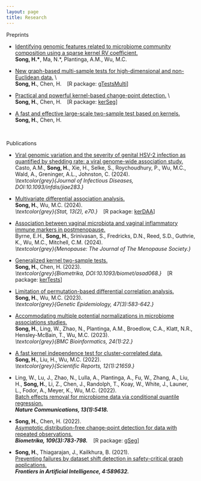 ```yaml
---
layout: page
title: Research
---
```


Preprints

* [Identifying genomic features related to microbiome community composition using a sparse kernel RV coefficient.]() \
  **Song, H.\***, Ma, N.\*, Plantinga, A.M., Wu, M.C.
  
* [New graph-based multi-sample tests for high-dimensional and non-Euclidean data.](https://arxiv.org/pdf/2205.13787.pdf) \  
  **Song, H.**, Chen, H. &ensp; [R package: [gTestsMulti](https://cran.r-project.org/web/packages/gTestsMulti/index.html)]
  
* [Practical and powerful kernel-based change-point detection.](https://arxiv.org/pdf/2206.01853.pdf)  \   
  **Song, H.**, Chen, H. &ensp; [R package: [kerSeg](https://cran.r-project.org/web/packages/kerSeg/index.html)]
  
* [A fast and effective large-scale two-sample test based on kernels.](https://arxiv.org/pdf/2110.03118.pdf) \
  **Song, H.**, Chen, H.

<br>
  
Publications

* [Viral genomic variation and the severity of genital HSV-2 infection as quantified by shedding rate: a viral genome-wide association study.](https://academic.oup.com/jid/advance-article/doi/10.1093/infdis/jiae283/7683852) \
  Casto, A.M., **Song, H.**, Xie, H., Selke, S., Roychoudhury, P., Wu, M.C., Wald, A., Greninger, A.L., Johnston, C. (2024). \
  _\textcolor{grey}{Journal of Infectious Diseases, DOI:10.1093/infdis/jiae283.}_
  
* [Multivariate differential association analysis.](https://onlinelibrary.wiley.com/doi/10.1002/sta4.704) \
  **Song, H.**, Wu, M.C. (2024). \
  _\textcolor{grey}{Stat, 13(2), e70.}_ &ensp; [R package: [kerDAA](https://cran.r-project.org/web/packages/kerDAA/index.html)]
  
* [Association between vaginal microbiota and vaginal inflammatory immune markers in postmenopause.](https://journals.lww.com/menopausejournal/fulltext/9900/association_between_vaginal_microbiota_and_vaginal.326.aspx) \
  Byrne, E.H., **Song, H.**, Srinivasan, S., Fredricks, D.N., Reed, S.D., Guthrie, K., Wu, M.C., Mitchell, C.M. (2024). \
  _\textcolor{grey}{Menopause: The Journal of The Menopause Society.}_
  
* [Generalized kernel two-sample tests.](https://academic.oup.com/biomet/advance-article-abstract/doi/10.1093/biomet/asad068/7420214?redirectedFrom=fulltext) \
  **Song, H.**, Chen, H. (2023).    \
  _\textcolor{grey}{Biometrika, DOI:10.1093/biomet/asad068.}_ &ensp; [R package: [kerTests](https://cran.r-project.org/web/packages/kerTests/index.html)]

* [Limitation of permutation-based differential correlation analysis.](https://onlinelibrary.wiley.com/doi/10.1002/gepi.22540) \
  **Song, H.**, Wu, M.C. (2023).  \
  _\textcolor{grey}{Genetic Epidemiology, 47(3):583-642.}_
  
* [Accommodating multiple potential normalizations in microbiome associations studies.](https://bmcbioinformatics.biomedcentral.com/articles/10.1186/s12859-023-05147-w)   \
  **Song, H.**, Ling, W., Zhao, N., Plantinga, A.M., Broedlow, C.A., Klatt, N.R., Hensley-McBain, T., Wu, M.C. (2023). \
  _\textcolor{grey}{BMC Bioinformatics, 24(1):22.}_
  
* [A fast kernel independence test for cluster-correlated data.](https://www.nature.com/articles/s41598-022-26278-9) \
  **Song, H.**, Liu, H., Wu, M.C. (2022).  
  _\textcolor{grey}{Scientific Reports, 12(1):21659.}_
  
* Ling, W., Lu, J., Zhao, N., Lulla, A., Plantinga, A., Fu, W., Zhang, A., Liu, H., **Song, H.**, Li, Z., Chen, J., Randolph, T., Koay, W., White, J., Launer, L., Fodor, A., Meyer, K., Wu, M.C. (2022). \
  [Batch effects removal for microbiome data via conditional quantile regression.](https://www.nature.com/articles/s41467-022-33071-9)  \
  **_Nature Communications, 13(1):5418._**
  
* **Song, H.**, Chen, H. (2022).   
  [Asymptotic distribution-free change-point detection for data with repeated observations.](https://academic.oup.com/biomet/article/109/3/783/6377777?guestAccessKey=5af540ec-9d89-44b5-b04c-86c81bcd86a4)  \
  **_Biometrika, 109(3):783-798._** &ensp; [R package: [gSeg](https://cran.r-project.org/web/packages/gSeg/index.html)]
  
* **Song, H.**, Thiagarajan, J., Kailkhura, B. (2021).  
  [Preventing failures by dataset shift detection in safety-critical graph applications.](https://www.frontiersin.org/articles/10.3389/frai.2021.589632/full)  \
  **_Frontiers in Artificial Intelligence, 4:589632._** 

